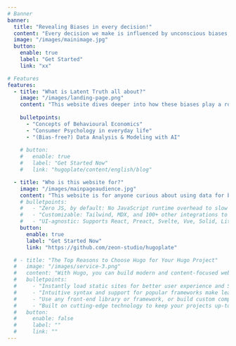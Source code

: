 ```yaml
---
# Banner
banner:
  title: "Revealing Biases in every decision!"
  content: "Every decision we make is influenced by unconscious biases, shaping our choices in ways we're often unaware of. The Latent Truth explores how these hidden factors impact our judgment and behavior. "
  image: "/images/mainimage.jpg"
  button:
    enable: true
    label: "Get Started"
    link: "xx"

# Features
features:
  - title: "What is Latent Truth all about?"
    image: "/images/landing-page.png"
    content: "This website dives deeper into how these biases play a role in consumer psychology, behavioral economics, and the power of Artificial Intelligence in shaping our decisions."
    
    bulletpoints:
      - "Concepts of Behavioural Economics"
      - "Consumer Psychology in everyday life"
      - "(Bias-free?) Data Analysis & Modeling with AI"
  
    # button:       
    #   enable: true
    #   label: "Get Started Now"
    #   link: "hugoplate/content/english/blog" 

  - title: "Who is this website for?"
    image: "/images/mainpageaudience.jpg"
    content: "This website is for anyone curious about using data for better insights, understanding biases that can mislead us, and exploring whether AI and ML models can ever be truly bias-free."
    # bulletpoints:
    #   - "Zero JS, by default: No JavaScript runtime overhead to slow you down."
    #   - "Customizable: Tailwind, MDX, and 100+ other integrations to choose from."
    #   - "UI-agnostic: Supports React, Preact, Svelte, Vue, Solid, Lit and more."
    button:
      enable: true
      label: "Get Started Now"
      link: "https://github.com/zeon-studio/hugoplate"

  # - title: "The Top Reasons to Choose Hugo for Your Hugo Project"
  #   image: "/images/service-3.png"
  #   content: "With Hugo, you can build modern and content-focused websites without sacrificing performance or ease of use."
  #   bulletpoints:
  #     - "Instantly load static sites for better user experience and SEO."
  #     - "Intuitive syntax and support for popular frameworks make learning and using Hugo a breeze."
  #     - "Use any front-end library or framework, or build custom components, for any project size."
  #     - "Built on cutting-edge technology to keep your projects up-to-date with the latest web standards."
  #   button:
  #     enable: false
  #     label: ""
  #     link: ""
---
```

